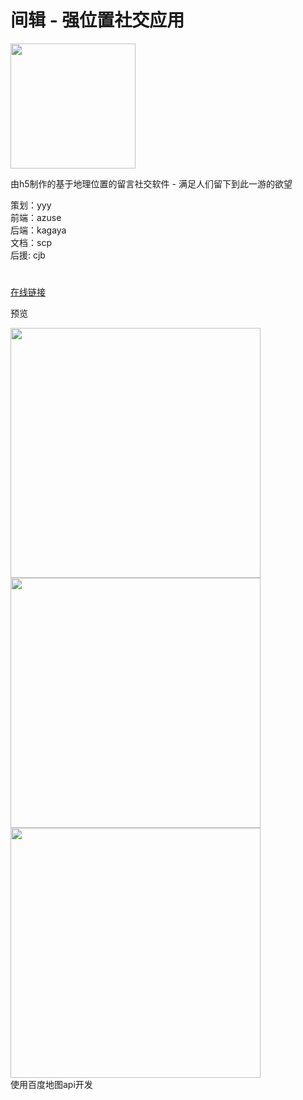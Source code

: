 
<h1>间辑 - 强位置社交应用</h1>

<img src="http://azusebox.moe/wp-content/uploads/2018/09/图片1.png" alt="" style="height:200px;">
<p>
    由h5制作的基于地理位置的留言社交软件 - 满足人们留下到此一游的欲望<br>
</p>
<p>
    策划：yyy <br>
    前端：azuse <br>
    后端：kagaya <br> 
    文档：scp <br>
    后援: cjb
</p>
<h1></h1>
<a href="http://www.kgyzone.cn/app/baidu">在线链接</a>
<br>
<p>预览</p>
<img src="http://azusebox.moe/wp-content/uploads/2018/09/图片2.png" alt="" style="width:400px;">
<img src="http://azusebox.moe/wp-content/uploads/2018/09/图片3.png" alt="" style="width:400px;">
<img src="http://azusebox.moe/wp-content/uploads/2018/09/图片4.png" alt="" style="width:400px;">
<div class="divider"></div>
<label for="">使用百度地图api开发</label>







<!--<h1>SPACE NOTE alpha版制作备忘录</h1>
<p>
<ul>
  <li><del>读取服务器消息记录并显示</del>√</li>
  <li>在自己的位置发布信息</li>
  <li>登录系统 头像等等</li>
  <li><del>头像放到气泡内</del>√</li>
  <li>气泡内有日期 点击气泡展开详细信息</li>
  <li>用代码设定地图中心时 所有气泡重新绘制</li>
  <li>放上舰娘们沉没的地点，可以在舰娘沉没的地点讨论（etc.大凤沉没的马里亚纳海沟 用来做防波堤的秋月）让人可以在下面讨论喜欢的舰娘，也可以发图片prprpr（支持bbs code）</li>
  <li>著名战斗的位置（etc.苏里高海战 莱特湾海战 珊瑚海 还有欧洲东线 西线的著名战役的位置）附带简单的介绍（来自维基百科），让人可以在帖子下面讨论，（科普，吵架，什么都行），链接附到维基百科如果他们想进一步了解的话</li>
  <li>著名地点应该也可以讨论（etc. 吴港 横须贺 佐世保 珍珠港 ）</li>
  <li>暂时面向<del>伪</del>军宅 做好还可以发到nga你说是不是</li>
  <li>主要就是想让人可以通过地图从太空看二战，对二战的整个战役（etc.大平洋战场）有地理上的概念（etc.所罗门的疯狗所罗门到底在哪 太平洋战役开始的时候IJN三波主力分别出击阿留申、中途岛、菲律宾是什么概念（z舰队沉没的具体位置））</li>
  <li>还可以加上找到的舰娘残骸的位置 附上残骸图片 链接到找到残骸的新闻（当然是英文原版）</li>
  <li>不止是军宅的位置讨论 死宅们应该可以讨论秋叶原 讨论animate 虎穴 melonbooks</li>
  <li>当然圣地应该可以标注出来给人讨论 附上圣地巡礼的照片（照片哪来 最好能从推特自动抓取）</li>
  <li>当然这个app的目的本来是只能在自己的坐标发帖的，上述行为发帖都是管理员，管理员有权限添加地理百科条目，一般用户可以在下面跟帖，管理员才用类wiki的形式</li>
  <li>添加了大量气泡之后应该给气泡分类 比如舰娘沉没位置 战役位置 圣地位置 etc. 可以只显示期中一类（<b>其实就一个小应用，比如舰娘沉没位置就可以做成一个独立的应用 战役地理百科又是一个小应用 圣地百科又是一个应用 可以自己选要打开什么应用。也就是说，间迹只是一个框架，基于间迹可以自由开发小应用，成熟之后还可以开放接口，邀请所有人来开放自己想要的地理应用。</b>我们提供只是百度地图的接口翻译，bbs系统，登录系统，服务器。） 也可以添加“一键换一批”的功能</li>
  <li><h2>地理百科 GEOwiki</h2></li>
  <li><b>但是这不影响这是个聊天转件，因为最开始就说了这个软件应该是一个开放的设计，店铺可以入驻打广告，摩拜单车可以把单车位置放进来。地理wiki只是一个应用。不影响间迹app的主题</b></li>
  <li>为了一开始推行方便 地理wiki可以先设定为<del>死宅</del>地理wiki</li>
  <li><h2>添加防止数据库注入！！！</h2></li>

</ul>
</p>
<img src="http://azusebox.moe/wp-content/uploads/2018/04/S80424-200648.jpg">-->
